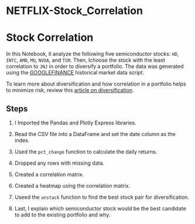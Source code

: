 # NETFLIX-Stock_Correlation

# Stock Correlation 

In this Notebook, lI analyze the following five semiconductor stocks: `HD`, `INTC`, `AMD`, `MU`, `NVDA`, and `TSM`. Then, Ichoose the stock with the least correlation to `JNJ` in order to diversify a portfolio. The data was generated using the [GOOGLEFINANCE](https://support.google.com/docs/answer/3093281?hl=en) historical market data script.

To learn more about diversification and how correlation in a portfolio helps to minimize risk, review this [article on diversification](https://www.investopedia.com/terms/d/diversification.asp).

## Steps

1. I Imported the Pandas and Plotly Express libraries.

2. Read the CSV file into a DataFrame and set the date column as the index.

3. Used the `pct_change` function to calculate the daily returns.

4. Dropped any rows with missing data.

5. Created a correlation matrix. 

6. Created a heatmap using the correlation matrix. 

7. Useed the `unstack` function to find the best stock pair for diversification.

8. Last, I explain which semiconductor stock would be the best candidate to add to the existing portfolio and why.
